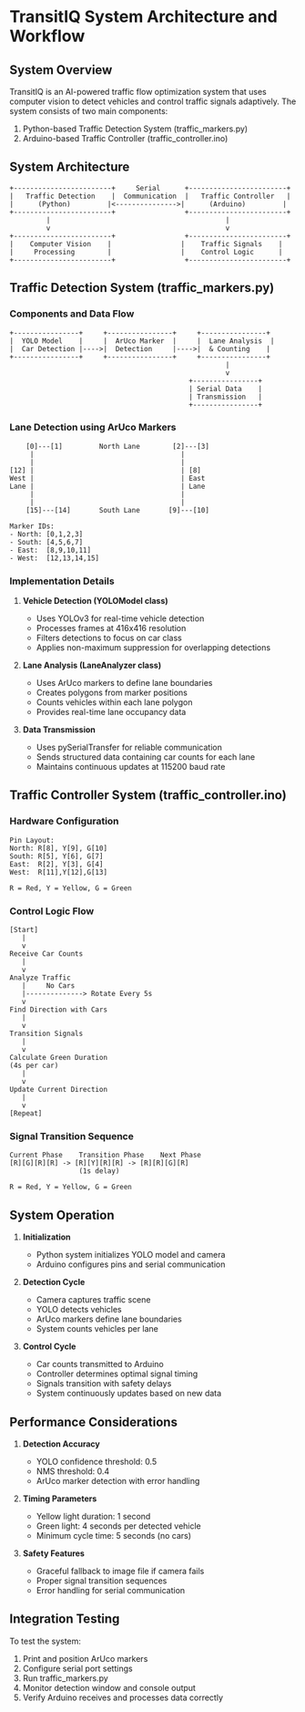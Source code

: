 # TransitIQ System Architecture and Workflow

## System Overview

TransitIQ is an AI-powered traffic flow optimization system that uses computer vision to detect vehicles and control traffic signals adaptively. The system consists of two main components:

1. Python-based Traffic Detection System (traffic_markers.py)
2. Arduino-based Traffic Controller (traffic_controller.ino)

## System Architecture

```
+------------------------+     Serial      +------------------------+
|   Traffic Detection    |  Communication  |   Traffic Controller   |
|      (Python)         |<--------------->|      (Arduino)         |
+------------------------+                 +------------------------+
         |                                           |
         v                                           v
+------------------------+                 +------------------------+
|    Computer Vision    |                 |    Traffic Signals    |
|     Processing        |                 |    Control Logic      |
+------------------------+                 +------------------------+
```

## Traffic Detection System (traffic_markers.py)

### Components and Data Flow

```
+----------------+     +----------------+     +----------------+
|  YOLO Model    |     |  ArUco Marker  |     |  Lane Analysis  |
|  Car Detection |---->|  Detection     |---->|  & Counting    |
+----------------+     +----------------+     +----------------+
                                                     |
                                                     v
                                            +----------------+
                                            | Serial Data    |
                                            | Transmission   |
                                            +----------------+
```

### Lane Detection using ArUco Markers

```
    [0]---[1]         North Lane        [2]---[3]
     |                                    |
     |                                    |
[12] |                                    | [8]
West |                                    | East
Lane |                                    | Lane
     |                                    |
     |                                    |
    [15]---[14]       South Lane       [9]---[10]

Marker IDs:
- North: [0,1,2,3]
- South: [4,5,6,7]
- East:  [8,9,10,11]
- West:  [12,13,14,15]
```

### Implementation Details

1. **Vehicle Detection (YOLOModel class)**
   - Uses YOLOv3 for real-time vehicle detection
   - Processes frames at 416x416 resolution
   - Filters detections to focus on car class
   - Applies non-maximum suppression for overlapping detections

2. **Lane Analysis (LaneAnalyzer class)**
   - Uses ArUco markers to define lane boundaries
   - Creates polygons from marker positions
   - Counts vehicles within each lane polygon
   - Provides real-time lane occupancy data

3. **Data Transmission**
   - Uses pySerialTransfer for reliable communication
   - Sends structured data containing car counts for each lane
   - Maintains continuous updates at 115200 baud rate

## Traffic Controller System (traffic_controller.ino)

### Hardware Configuration

```
Pin Layout:
North: R[8], Y[9], G[10]
South: R[5], Y[6], G[7]
East:  R[2], Y[3], G[4]
West:  R[11],Y[12],G[13]

R = Red, Y = Yellow, G = Green
```

### Control Logic Flow

```
[Start]
   |
   v
Receive Car Counts
   |
   v
Analyze Traffic
   |     No Cars
   |--------------> Rotate Every 5s
   v
Find Direction with Cars
   |
   v
Transition Signals
   |
   v
Calculate Green Duration
(4s per car)
   |
   v
Update Current Direction
   |
   v
[Repeat]
```

### Signal Transition Sequence

```
Current Phase    Transition Phase    Next Phase
[R][G][R][R] -> [R][Y][R][R] -> [R][R][G][R]
                 (1s delay)

R = Red, Y = Yellow, G = Green
```

## System Operation

1. **Initialization**
   - Python system initializes YOLO model and camera
   - Arduino configures pins and serial communication

2. **Detection Cycle**
   - Camera captures traffic scene
   - YOLO detects vehicles
   - ArUco markers define lane boundaries
   - System counts vehicles per lane

3. **Control Cycle**
   - Car counts transmitted to Arduino
   - Controller determines optimal signal timing
   - Signals transition with safety delays
   - System continuously updates based on new data

## Performance Considerations

1. **Detection Accuracy**
   - YOLO confidence threshold: 0.5
   - NMS threshold: 0.4
   - ArUco marker detection with error handling

2. **Timing Parameters**
   - Yellow light duration: 1 second
   - Green light: 4 seconds per detected vehicle
   - Minimum cycle time: 5 seconds (no cars)

3. **Safety Features**
   - Graceful fallback to image file if camera fails
   - Proper signal transition sequences
   - Error handling for serial communication

## Integration Testing

To test the system:
1. Print and position ArUco markers
2. Configure serial port settings
3. Run traffic_markers.py
4. Monitor detection window and console output
5. Verify Arduino receives and processes data correctly